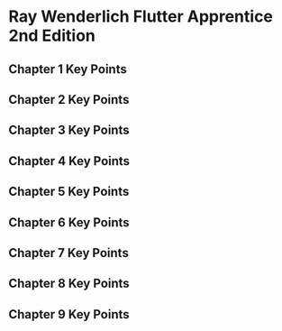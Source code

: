 # Ray Wenderlich Flutter Apprentice 2nd Edition

## Chapter 1 Key Points

## Chapter 2 Key Points

## Chapter 3 Key Points

## Chapter 4 Key Points

## Chapter 5 Key Points

## Chapter 6 Key Points

## Chapter 7 Key Points

## Chapter 8 Key Points

## Chapter 9 Key Points


